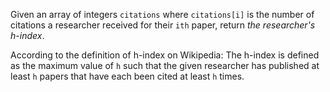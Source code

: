 Given an array of integers `citations` where `citations[i]` is the number of citations a researcher
received for their `ith` paper, return *the researcher's h-index*.

According to the definition of h-index on Wikipedia: The h-index is defined as the maximum value of
`h` such that the given researcher has published at least `h` papers that have each been cited at
least `h` times.